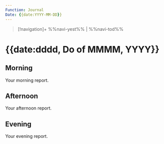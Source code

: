 ```yaml
---
Function: Journal
Date: {{date:YYYY-MM-DD}}
---
```

> [!navigation]+
> %%navi-yest%% | %%navi-tod%%

# {{date:dddd, Do of MMMM, YYYY}}

## Morning

Your morning report.

## Afternoon

Your afternoon report.

## Evening

Your evening report.